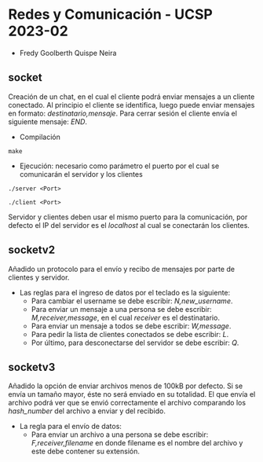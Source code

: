# Redes y Comunicación - UCSP 2023-02

- Fredy Goolberth Quispe Neira

## socket

Creación de un chat, en el cual el cliente podrá enviar mensajes a un cliente conectado. Al principio el cliente se identifica, luego puede enviar mensajes en formato: *destinatario,mensaje*.
Para cerrar sesión el cliente envía el siguiente mensaje: *END*.

- Compilación
```terminal
make
```
- Ejecución: necesario como parámetro el puerto por el cual se comunicarán el servidor y los clientes
```terminal
./server <Port>
```
```terminal
./client <Port>
```
Servidor y clientes deben usar el mismo puerto para la comunicación, por defecto el IP del servidor es el *localhost* al cual se conectarán los clientes.

## socketv2

Añadido un protocolo para el envío y recibo de mensajes por parte de clientes y servidor.

- Las reglas para el ingreso de datos por el teclado es la siguiente:
    + Para cambiar el username se debe escribir: *N,new_username*.
    + Para enviar un mensaje a una persona se debe escribir: *M,receiver,message*, en el cual *receiver* es el destinatario.
    + Para enviar un mensaje a todos se debe escribir: *W,message*.
    + Para pedir la lista de clientes conectados se debe escribir: *L*.
    + Por último, para desconectarse del servidor se debe escribir: *Q*.

## socketv3

Añadido la opción de enviar archivos menos de 100kB por defecto. Si se envía un tamaño mayor, éste no será enviado en su totalidad. El que envía el archivo podrá ver que se envió correctamente el archivo comparando los *hash_number* del archivo a enviar y del recibido.

- La regla para el envío de datos:
    + Para enviar un archivo a una persona se debe escribir: *F,receiver,filename* en donde filename es el nombre del archivo y este debe contener su extensión.